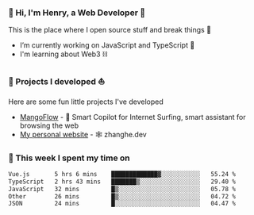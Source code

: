 <!-- [![Click to enter my website](https://github.com/zh30/zh30/assets/7930156/bb82b0df-3fb8-4136-8522-734cd2b27f6a)](https://blog.zhanghe.dev) -->

### 👋 Hi, I'm Henry, a Web Developer 🚀

This is the place where I open source stuff and break things :rofl:

- I’m currently working on JavaScript and TypeScript 🥢
- I'm learning about Web3 ⛓️

### 🔨 Projects I developed ⛵

Here are some fun little projects I've developed

- [MangoFlow](https://mangoflow.chat/) - 🥭 Smart Copilot for Internet Surfing, smart assistant for browsing the web
- [My personal website](https://zhanghe.dev) - 🕸️ zhanghe.dev

### 💪 This week I spent my time on

<!--START_SECTION:waka-->

```txt
Vue.js       5 hrs 6 mins    █████████████▓░░░░░░░░░░░   55.24 %
TypeScript   2 hrs 43 mins   ███████▒░░░░░░░░░░░░░░░░░   29.40 %
JavaScript   32 mins         █▒░░░░░░░░░░░░░░░░░░░░░░░   05.78 %
Other        26 mins         █▒░░░░░░░░░░░░░░░░░░░░░░░   04.72 %
JSON         24 mins         █░░░░░░░░░░░░░░░░░░░░░░░░   04.47 %
```

<!--END_SECTION:waka-->
